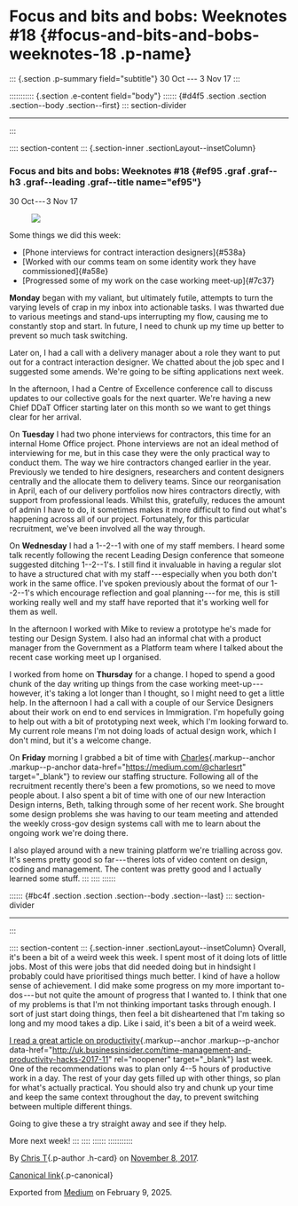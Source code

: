 <div>

# Focus and bits and bobs: Weeknotes #18 {#focus-and-bits-and-bobs-weeknotes-18 .p-name}

</div>

::: {.section .p-summary field="subtitle"}
30 Oct --- 3 Nov 17
:::

::::::::::: {.section .e-content field="body"}
:::::: {#d4f5 .section .section .section--body .section--first}
::: section-divider

------------------------------------------------------------------------
:::

:::: section-content
::: {.section-inner .sectionLayout--insetColumn}
### Focus and bits and bobs: Weeknotes #18 {#ef95 .graf .graf--h3 .graf--leading .graf--title name="ef95"}

30 Oct --- 3 Nov 17

<figure id="41c4" class="graf graf--figure graf-after--p">
<img
src="https://cdn-images-1.medium.com/max/800/1*kNkkTERU0Jj-d1MyiOXQ6Q.gif"
class="graf-image" data-image-id="1*kNkkTERU0Jj-d1MyiOXQ6Q.gif"
data-width="500" data-height="281" />
</figure>

Some things we did this week:

-   [Phone interviews for contract interaction designers]{#538a}
-   [Worked with our comms team on some identity work they have
    commissioned]{#a58e}
-   [Progressed some of my work on the case working meet-up]{#7c37}

**Monday** began with my valiant, but ultimately futile, attempts to
turn the varying levels of crap in my inbox into actionable tasks. I was
thwarted due to various meetings and stand-ups interrupting my flow,
causing me to constantly stop and start. In future, I need to chunk up
my time up better to prevent so much task switching.

Later on, I had a call with a delivery manager about a role they want to
put out for a contract interaction designer. We chatted about the job
spec and I suggested some amends. We're going to be sifting applications
next week.

In the afternoon, I had a Centre of Excellence conference call to
discuss updates to our collective goals for the next quarter. We're
having a new Chief DDaT Officer starting later on this month so we want
to get things clear for her arrival.

On **Tuesday** I had two phone interviews for contractors, this time for
an internal Home Office project. Phone interviews are not an ideal
method of interviewing for me, but in this case they were the only
practical way to conduct them. The way we hire contractors changed
earlier in the year. Previously we tended to hire designers, researchers
and content designers centrally and the allocate them to delivery teams.
Since our reorganisation in April, each of our delivery portfolios now
hires contractors directly, with support from professional leads. Whilst
this, gratefully, reduces the amount of admin I have to do, it sometimes
makes it more difficult to find out what's happening across all of our
project. Fortunately, for this particular recruitment, we've been
involved all the way through.

On **Wednesday** I had a 1--2--1 with one of my staff members. I heard
some talk recently following the recent Leading Design conference that
someone suggested ditching 1--2--1's. I still find it invaluable in
having a regular slot to have a structured chat with my
staff --- especially when you both don't work in the same office. I've
spoken previously about the format of our 1--2--1's which encourage
reflection and goal planning --- for me, this is still working really
well and my staff have reported that it's working well for them as well.

In the afternoon I worked with Mike to review a prototype he's made for
testing our Design System. I also had an informal chat with a product
manager from the Government as a Platform team where I talked about the
recent case working meet up I organised.

I worked from home on **Thursday** for a change. I hoped to spend a good
chunk of the day writing up things from the case working
meet-up --- however, it's taking a lot longer than I thought, so I might
need to get a little help. In the afternoon I had a call with a couple
of our Service Designers about their work on end to end services in
Immigration. I'm hopefully going to help out with a bit of prototyping
next week, which I'm looking forward to. My current role means I'm not
doing loads of actual design work, which I don't mind, but it's a
welcome change.

On **Friday** morning I grabbed a bit of time with
[Charles](https://medium.com/@charlesrt){.markup--anchor
.markup--p-anchor data-href="https://medium.com/@charlesrt"
target="_blank"} to review our staffing structure. Following all of the
recruitment recently there's been a few promotions, so we need to move
people about. I also spent a bit of time with one of our new Interaction
Design interns, Beth, talking through some of her recent work. She
brought some design problems she was having to our team meeting and
attended the weekly cross-gov design systems call with me to learn about
the ongoing work we're doing there.

I also played around with a new training platform we're trialling across
gov. It's seems pretty good so far --- theres lots of video content on
design, coding and management. The content was pretty good and I
actually learned some stuff.
:::
::::
::::::

:::::: {#bc4f .section .section .section--body .section--last}
::: section-divider

------------------------------------------------------------------------
:::

:::: section-content
::: {.section-inner .sectionLayout--insetColumn}
Overall, it's been a bit of a weird week this week. I spent most of it
doing lots of little jobs. Most of this were jobs that did needed doing
but in hindsight I probably could have prioritised things much better. I
kind of have a hollow sense of achievement. I did make some progress on
my more important to-dos --- but not quite the amount of progress that I
wanted to. I think that one of my problems is that I'm not thinking
important tasks through enough. I sort of just start doing things, then
feel a bit disheartened that I'm taking so long and my mood takes a dip.
Like i said, it's been a bit of a weird week.

[I read a great article on
productivity](http://uk.businessinsider.com/time-management-and-productivity-hacks-2017-11){.markup--anchor
.markup--p-anchor
data-href="http://uk.businessinsider.com/time-management-and-productivity-hacks-2017-11"
rel="noopener" target="_blank"} last week. One of the recommendations
was to plan only 4--5 hours of productive work in a day. The rest of
your day gets filled up with other things, so plan for what's actually
practical. You should also try and chunk up your time and keep the same
context throughout the day, to prevent switching between multiple
different things.

Going to give these a try straight away and see if they help.

More next week!
:::
::::
::::::
:::::::::::

By [Chris T](https://medium.com/@ctdesign){.p-author .h-card} on
[November 8, 2017](https://medium.com/p/14bb6efaf69a).

[Canonical
link](https://medium.com/@ctdesign/focus-and-bits-and-bobs-weeknotes-18-14bb6efaf69a){.p-canonical}

Exported from [Medium](https://medium.com) on February 9, 2025.
